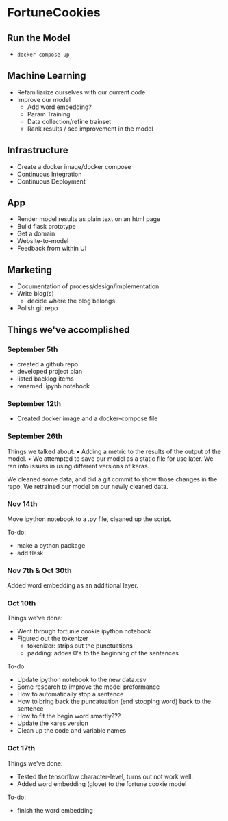# FortuneCookies

## Run the Model

* `docker-compose up`

## Machine Learning

* Refamiliarize ourselves with our current code
* Improve our model
  * Add word embedding?
  * Param Training
  * Data collection/refine trainset
  * Rank results / see improvement in the model

## Infrastructure

* Create a docker image/docker compose
* Continuous Integration
* Continuous Deployment

## App

* Render model results as plain text on an html page
* Build flask prototype
* Get a domain
* Website-to-model 
* Feedback from within UI


## Marketing

* Documentation of process/design/implementation
* Write blog(s)
  * decide where the blog belongs
* Polish git repo


## Things we've accomplished

### September 5th
* created a github repo
* developed project plan
* listed backlog items
* renamed .ipynb notebook

### September 12th
* Created docker image and a docker-compose file

### September 26th

Things we talked about:
• Adding a metric to the results of the output of the model.
• We attempted to save our model as a static file for use later. We ran into issues in using different versions of keras.

We cleaned some data, and did a git commit to show those changes in the repo. We retrained our model on our newly cleaned data.

### Nov 14th

Move ipython notebook to a .py file, cleaned up the script. 

To-do: 
- make a python package
- add flask

### Nov 7th & Oct 30th

Added word embedding as an additional layer.

### Oct 10th

Things we've done:
* Went through fortunie cookie ipython notebook
* Figured out the tokenizer 
  * tokenizer: strips out the punctuations
  * padding: addes 0's to the beginning of the sentences

To-do:
- Update ipython notebook to the new data.csv
- Some research to improve the model preformance
 - How to automatically stop a sentence
 - How to bring back the puncatuation (end stopping word) back to the sentence
 - How to fit the begin word smartly???
- Update the kares version
- Clean up the code and variable names 

### Oct 17th

Things we've done:
- Tested the tensorflow character-level, turns out not work well.
- Added word embedding (glove) to the fortune cookie model

To-do:
- finish the word embedding

